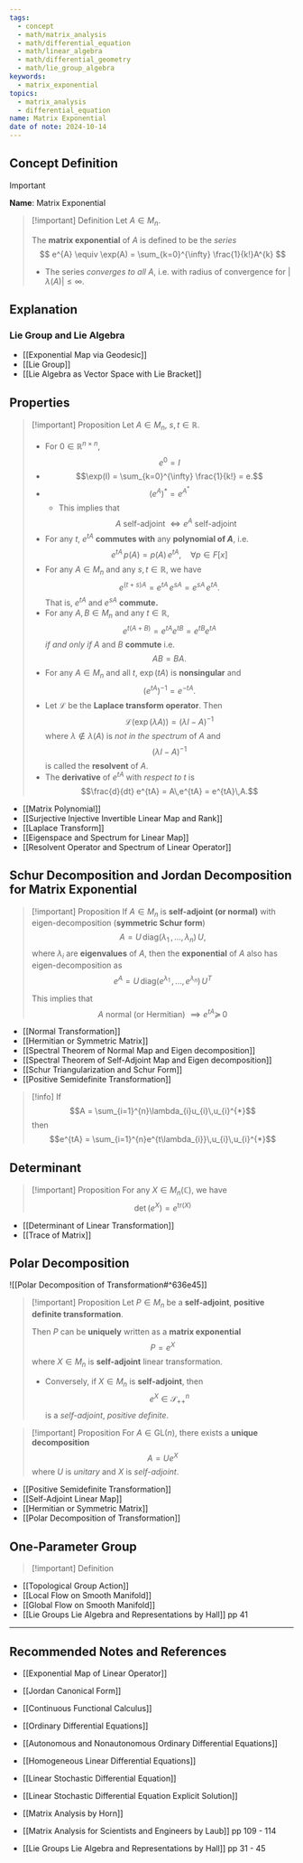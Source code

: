 ```yaml
---
tags:
  - concept
  - math/matrix_analysis
  - math/differential_equation
  - math/linear_algebra
  - math/differential_geometry
  - math/lie_group_algebra
keywords:
  - matrix_exponential
topics:
  - matrix_analysis
  - differential_equation
name: Matrix Exponential
date of note: 2024-10-14
---
```


## Concept Definition

>[!important]
>**Name**: Matrix Exponential

>[!important] Definition
>Let $A\in M_{n}$.
>
>The **matrix exponential** of $A$ is defined to be the *series* 
>$$
>e^{A} \equiv \exp(A) = \sum_{k=0}^{\infty} \frac{1}{k!}A^{k}
>$$
>- The series *converges to all* $A$, i.e. with radius of convergence for $|\lambda(A)| \leq \infty.$


## Explanation

### Lie Group and Lie Algebra



- [[Exponential Map via Geodesic]]
- [[Lie Group]]
- [[Lie Algebra as Vector Space with Lie Bracket]]


## Properties

>[!important] Proposition
>Let $A\in M_{n}$, $s, t\in \mathbb{R}$.
>
>- For $0\in \mathbb{R}^{n\times n}$, $$e^{0} = I$$
>- $$\exp(I) = \sum_{k=0}^{\infty} \frac{1}{k!} = e.$$
>- $$(e^{A})^{*} = e^{A^{*}}$$
>	- This implies that $$A \text{ self-adjoint } \iff e^{A} \text{ self-adjoint}$$
>- For any $t$, $e^{tA}$ **commutes with** any **polynomial of $A$**, i.e. $$e^{tA}\,p(A) = p(A)\,e^{tA}, \quad \forall p\in F[x]$$
>- For any $A\in M_{n}$ and any $s,t \in \mathbb{R}$, we have $$e^{(t+s)A} = e^{tA}\,e^{sA} = e^{sA}\,e^{tA}.$$ That is, $e^{tA}$ and $e^{sA}$ **commute.**
>- For any $A, B\in M_{n}$ and any $t\in \mathbb{R}$, $$e^{t(A+B)} = e^{tA}e^{tB} = e^{tB}e^{tA}$$ *if and only if* $A$ and $B$ **commute** i.e. $$AB = BA.$$
>- For any $A\in M_{n}$ and all $t$, $\exp(tA)$ is **nonsingular** and $$(e^{tA})^{-1} = e^{-tA}.$$
>- Let $\mathcal{L}$ be the **Laplace transform operator**. Then $$\mathcal{L}\left( \exp(\lambda A) \right) = (\lambda I- A)^{-1}$$ where $\lambda\not\in \lambda(A)$ is *not in the spectrum* of $A$ and $$(\lambda I- A)^{-1}$$ is called the **resolvent** of $A$.
>- The **derivative** of $e^{tA}$ with *respect to* $t$ is $$\frac{d}{dt} e^{tA} = A\,e^{tA} = e^{tA}\,A.$$

- [[Matrix Polynomial]]
- [[Surjective Injective Invertible Linear Map and Rank]]
- [[Laplace Transform]]
- [[Eigenspace and Spectrum for Linear Map]]
- [[Resolvent Operator and Spectrum of Linear Operator]]

## Schur Decomposition and Jordan Decomposition for Matrix Exponential

>[!important] Proposition
>If $A \in M_{n}$ is **self-adjoint (or normal)** with eigen-decomposition (**symmetric Schur form**) $$A = U\,\text{diag}(\lambda_{1}\,{,}\ldots{,}\,\lambda_{n})\,U,$$ where $\lambda_{i}$ are **eigenvalues** of $A$,  then the **exponential** of $A$ also has eigen-decomposition as  $$e^{A} = U\,\text{diag}(e^{\lambda_{1}} \,{,}\ldots{,}\, e^{\lambda_{n}})\,U^{T}$$ 
>
>This implies that $$A \text{ normal (or Hermitian) } \implies e^{tA} \succeq\,0$$

- [[Normal Transformation]]
- [[Hermitian or Symmetric Matrix]]
- [[Spectral Theorem of Normal Map and Eigen decomposition]]
- [[Spectral Theorem of Self-Adjoint Map and Eigen decomposition]]
- [[Schur Triangularization and Schur Form]]
- [[Positive Semidefinite Transformation]]

>[!info]
>If $$A = \sum_{i=1}^{n}\lambda_{i}u_{i}\,u_{i}^{*}$$ then $$e^{tA} = \sum_{i=1}^{n}e^{t\lambda_{i}}\,u_{i}\,u_{i}^{*}$$

## Determinant

>[!important] Proposition
>For any $X\in M_{n}(\mathbb{C})$, we have 
>$$
>\det \left(e^{X}\right) = e^{\text{tr}(X)}
>$$

- [[Determinant of Linear Transformation]]
- [[Trace of Matrix]]


## Polar Decomposition

![[Polar Decomposition of Transformation#^636e45]]

>[!important] Proposition
>Let $P\in M_{n}$ be a **self-adjoint**, **positive definite transformation**. 
>
>Then $P$ can be **uniquely** written as a **matrix exponential** $$P = e^{X}$$ where $X \in M_{n}$ is **self-adjoint** linear transformation. 
>
>- Conversely, if $X\in M_{n}$ is **self-adjoint**, then $$e^{X} \in \mathcal{S}_{++}^{n}$$ is a *self-adjoint*, *positive definite*. 

>[!important] Proposition
>For $A\in \text{GL}(n)$, there exists a **unique decomposition** $$A  = Ue^{X}$$ where $U$ is *unitary* and $X$ is *self-adjoint*.

- [[Positive Semidefinite Transformation]]
- [[Self-Adjoint Linear Map]]
- [[Hermitian or Symmetric Matrix]]
- [[Polar Decomposition of Transformation]]


## One-Parameter Group

>[!important] Definition
>


- [[Topological Group Action]]
- [[Local Flow on Smooth Manifold]]
- [[Global Flow on Smooth Manifold]]
- [[Lie Groups Lie Algebra and Representations by Hall]] pp 41



-----------
##  Recommended Notes and References


- [[Exponential Map of Linear Operator]]
- [[Jordan Canonical Form]]
- [[Continuous Functional Calculus]]



- [[Ordinary Differential Equations]]
- [[Autonomous and Nonautonomous Ordinary Differential Equations]]
- [[Homogeneous Linear Differential Equations]]
- [[Linear Stochastic Differential Equation]]
- [[Linear Stochastic Differential Equation Explicit Solution]]


- [[Matrix Analysis by Horn]]
- [[Matrix Analysis for Scientists and Engineers by Laub]] pp 109 - 114
- [[Lie Groups Lie Algebra and Representations by Hall]] pp 31 - 45